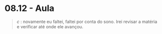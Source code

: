 # 08.12 - Aula

> *c* : novamente eu faltei, faltei por conta do sono. Irei revisar a matéria e verificar até onde ele avançou.